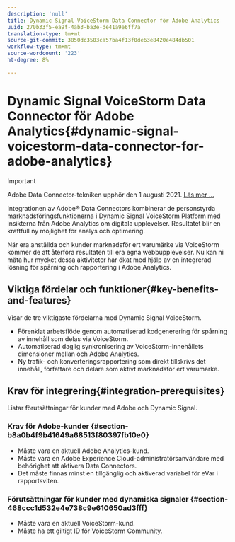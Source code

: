 ```yaml
---
description: 'null'
title: Dynamic Signal VoiceStorm Data Connector för Adobe Analytics
uuid: 270b33f5-ea9f-4ab3-ba3e-de41a9e6ff7a
translation-type: tm+mt
source-git-commit: 3850dc3503ca57ba4f13f0de63e8420e484db501
workflow-type: tm+mt
source-wordcount: '223'
ht-degree: 8%

---
```



# Dynamic Signal VoiceStorm Data Connector för Adobe Analytics{#dynamic-signal-voicestorm-data-connector-for-adobe-analytics}

>[!IMPORTANT]
>
>Adobe Data Connector-tekniken upphör den 1 augusti 2021. [Läs mer …](/help/import/data-connectors/data-connectors-eol.md)

Integrationen av Adobe® Data Connectors kombinerar de personstyrda marknadsföringsfunktionerna i Dynamic Signal VoiceStorm Platform med insikterna från Adobe Analytics om digitala upplevelser. Resultatet blir en kraftfull ny möjlighet för analys och optimering.

När era anställda och kunder marknadsför ert varumärke via VoiceStorm kommer de att återföra resultaten till era egna webbupplevelser. Nu kan ni mäta hur mycket dessa aktiviteter har ökat med hjälp av en integrerad lösning för spårning och rapportering i Adobe Analytics.

## Viktiga fördelar och funktioner{#key-benefits-and-features}

Visar de tre viktigaste fördelarna med Dynamic Signal VoiceStorm.

* Förenklat arbetsflöde genom automatiserad kodgenerering för spårning av innehåll som delas via VoiceStorm.
* Automatiserad daglig synkronisering av VoiceStorm-innehållets dimensioner mellan och Adobe Analytics.
* Ny trafik- och konverteringsrapportering som direkt tillskrivs det innehåll, författare och delare som aktivt marknadsför ert varumärke.

## Krav för integrering{#integration-prerequisites}

Listar förutsättningar för kunder med Adobe och Dynamic Signal.

### Krav för Adobe-kunder {#section-b8a0b4f9b41649a68513f80397fb10e0}

* Måste vara en aktuell Adobe Analytics-kund.
* Måste vara en Adobe Experience Cloud-administratörsanvändare med behörighet att aktivera Data Connectors.
* Det måste finnas minst en tillgänglig och aktiverad variabel för eVar i rapportsviten.

### Förutsättningar för kunder med dynamiska signaler {#section-468ccc1d532e4e738c9e610650ad3fff}

* Måste vara en aktuell VoiceStorm-kund.
* Måste ha ett giltigt ID för VoiceStorm Community.

